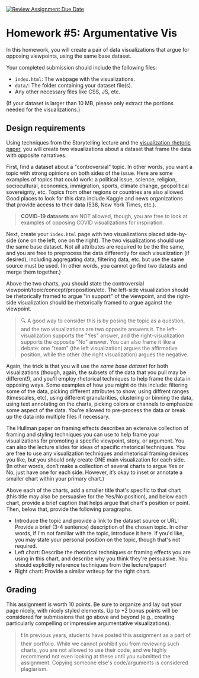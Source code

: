 [![Review Assignment Due Date](https://classroom.github.com/assets/deadline-readme-button-24ddc0f5d75046c5622901739e7c5dd533143b0c8e959d652212380cedb1ea36.svg)](https://classroom.github.com/a/p8OnGkdQ)
# Homework #5: Argumentative Vis

In this homework, you will create a pair of data visualizations that argue for opposing viewpoints, using the same base dataset.

Your completed submission should include the following files:
* `index.html`: The webpage with the visualizations.
* `data/`: The folder containing your dataset file(s).
* Any other necessary files like CSS, JS, etc.

(If your dataset is larger than 10 MB, please only extract the portions needed for the visualizations.)

## Design requirements

Using techniques from the Storytelling lecture and the [visualization rhetoric paper](http://users.eecs.northwestern.edu/~jhullman/vis_rhetoric.pdf), you will create two visualizations about a dataset that frame the data with opposite narratives.

First, find a dataset about a "controversial" topic. In other words, you want a topic with strong opinions on both sides of the issue. Here are some examples of topics that could work: a political issue, science, religion, sociocultural, economics, immigration, sports, climate change, geopolitical sovereignty, etc. Topics from other regions or countries are also allowed. Good places to look for this data include Kaggle and news organizations that provide access to their data (538, New York Times, etc.).

> **COVID-19 datasets** are NOT allowed, though, you are free to look at examples of opposing COVID visualizations for inspiration.

Next, create your `index.html` page with two visualizations placed side-by-side (one on the left, one on the right). The two visualizations should use the same base dataset. Not all attributes are required to be the the same, and you are free to preprocess the data differently for each visualization (if desired), including aggregating data, filtering data, etc. but use the same source must be used. (In other words, you cannot go find two datasts and merge them together.) 

Above the two charts, you should state the controversial viewpoint/topic/concept/proposition/etc. The left-side visualization should be rhetorically framed to argue "in support" of the viewpoint, and the right-side visualization should be rhetorically framed to argue against the viewpoint. 

> 🔍 A good way to consider this is by posing the topic as a question, and the two visualizations are two opposite answers it. The left-visualization supports the "Yes" answer, and the right-visualization supports the opposite "No" answer. You can also frame it like a debate: one "team" (the left visualization) argues the affirmative position, while the other (the right visualization) argues the negative. 

Again, the trick is that you will use the _same base dataset_ for both visualizations (though, again, the subsets of the data that you pull may be different!), and you'll employ rhetorical techniques to help frame the data in opposing ways. Some examples of how you might do this include: filtering some of the data, picking different attributes to show, using diffrent ranges (timescales, etc), using different granularities, clustering or binning the data, using text annotating on the charts, picking colors or channels to emphasize some aspect of the data. You're allowed to pre-process the data or break up the data into multiple files if necessary. 

The Hullman paper on framing effects describes an extensive collection of framing and styling techniques you can use to help frame your visualizations for promoting a specific viewpoint, story, or argument. You can also the lecture slides for ideas of specific rhetorical techniques. You are free to use any visualization techniques and rhetorical framing devices you like, but you should only create ONE main visualization for each side. (In other words, don’t make a collection of several charts to argue Yes or No, just have one for each side. However, it’s okay to inset or annotate a smaller chart within your primary chart.)

Above each of the charts, add a smaller title that's specific to that chart (this title may also be persuasive for the Yes/No position), and below each chart, provide a brief caption that helps argue that chart's position or point. Then, below that, provide the following paragraphs.

* Introduce the topic and provide a link to the dataset source or URL: Provide a brief (3-4 sentence) description of the chosen topic. In other words, if I'm not familiar with the topic, introduce it here. If you'd like, you may state your personal position on the topic, though that's not required.
* Left chart: Describe the rhetorical techniques or framing effects you are using in this chart, and describe why you think they're persuasive. You should explicitly reference techniques from the lecture/paper!
* Right chart: Provide a similar writeup for the right chart.

## Grading 

This assignment is worth 10 points. Be sure to organize and lay out your page nicely, with nicely styled elements. Up to +2 bonus points will be considered for submissions that go above and beyond (e.g., creating particularly compelling or impressive argumentative visualizations).

> ❗️ In previous years, students have posted this assignment as a part of their portfolio. While we cannot prohibit you from reviewing such charts, you are not allowed to use their code, and we highly recommend not even looking at these until you submitted the assignment. Copying someone else's code/arguments is considered plagiarism.